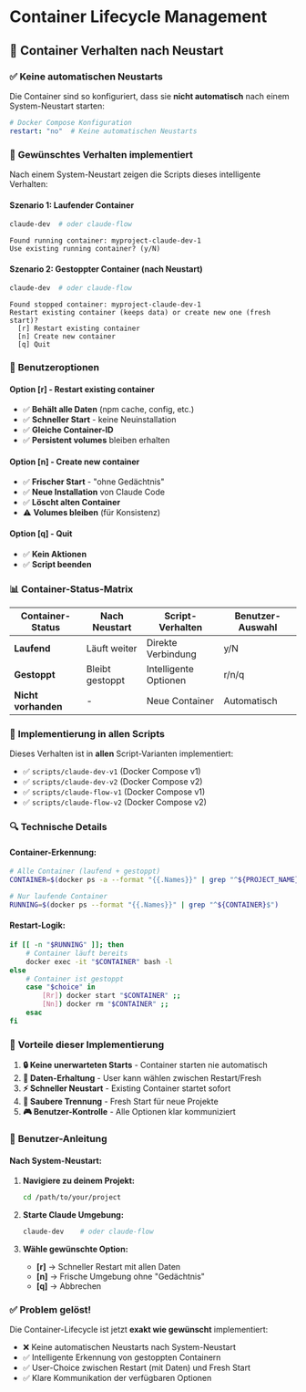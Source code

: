 # Container Lifecycle Management

## 🔄 Container Verhalten nach Neustart

### ✅ **Keine automatischen Neustarts**
Die Container sind so konfiguriert, dass sie **nicht automatisch** nach einem System-Neustart starten:

```yaml
# Docker Compose Konfiguration
restart: "no"  # Keine automatischen Neustarts
```

### 🎯 **Gewünschtes Verhalten implementiert**

Nach einem System-Neustart zeigen die Scripts dieses intelligente Verhalten:

#### **Szenario 1: Laufender Container**
```bash
claude-dev  # oder claude-flow
```
```
Found running container: myproject-claude-dev-1
Use existing running container? (y/N)
```

#### **Szenario 2: Gestoppter Container (nach Neustart)**
```bash
claude-dev  # oder claude-flow
```
```
Found stopped container: myproject-claude-dev-1
Restart existing container (keeps data) or create new one (fresh start)?
  [r] Restart existing container
  [n] Create new container
  [q] Quit
```

### 🔧 **Benutzeroptionen**

#### **Option [r] - Restart existing container**
- ✅ **Behält alle Daten** (npm cache, config, etc.)
- ✅ **Schneller Start** - keine Neuinstallation
- ✅ **Gleiche Container-ID**
- ✅ **Persistent volumes** bleiben erhalten

#### **Option [n] - Create new container**
- ✅ **Frischer Start** - "ohne Gedächtnis"
- ✅ **Neue Installation** von Claude Code
- ✅ **Löscht alten Container**
- ⚠️  **Volumes bleiben** (für Konsistenz)

#### **Option [q] - Quit**
- ✅ **Kein Aktionen**
- ✅ **Script beenden**

### 📊 **Container-Status-Matrix**

| Container-Status | Nach Neustart | Script-Verhalten | Benutzer-Auswahl |
|------------------|---------------|-------------------|-------------------|
| **Laufend** | Läuft weiter | Direkte Verbindung | y/N |
| **Gestoppt** | Bleibt gestoppt | Intelligente Optionen | r/n/q |
| **Nicht vorhanden** | - | Neue Container | Automatisch |

### 🚀 **Implementierung in allen Scripts**

Dieses Verhalten ist in **allen** Script-Varianten implementiert:

- ✅ `scripts/claude-dev-v1` (Docker Compose v1)
- ✅ `scripts/claude-dev-v2` (Docker Compose v2)
- ✅ `scripts/claude-flow-v1` (Docker Compose v1) 
- ✅ `scripts/claude-flow-v2` (Docker Compose v2)

### 🔍 **Technische Details**

#### **Container-Erkennung:**
```bash
# Alle Container (laufend + gestoppt)
CONTAINER=$(docker ps -a --format "{{.Names}}" | grep "^${PROJECT_NAME}.*claude-dev")

# Nur laufende Container  
RUNNING=$(docker ps --format "{{.Names}}" | grep "^${CONTAINER}$")
```

#### **Restart-Logik:**
```bash
if [[ -n "$RUNNING" ]]; then
    # Container läuft bereits
    docker exec -it "$CONTAINER" bash -l
else
    # Container ist gestoppt
    case "$choice" in
        [Rr]) docker start "$CONTAINER" ;;
        [Nn]) docker rm "$CONTAINER" ;;
    esac
fi
```

### 🎯 **Vorteile dieser Implementierung**

1. **🔒 Keine unerwarteten Starts** - Container starten nie automatisch
2. **💾 Daten-Erhaltung** - User kann wählen zwischen Restart/Fresh
3. **⚡ Schneller Neustart** - Existing Container startet sofort
4. **🧹 Saubere Trennung** - Fresh Start für neue Projekte
5. **🎮 Benutzer-Kontrolle** - Alle Optionen klar kommuniziert

### 📝 **Benutzer-Anleitung**

#### **Nach System-Neustart:**

1. **Navigiere zu deinem Projekt:**
   ```bash
   cd /path/to/your/project
   ```

2. **Starte Claude Umgebung:**
   ```bash
   claude-dev    # oder claude-flow
   ```

3. **Wähle gewünschte Option:**
   - **[r]** → Schneller Restart mit allen Daten
   - **[n]** → Frische Umgebung ohne "Gedächtnis"
   - **[q]** → Abbrechen

### ✅ **Problem gelöst!**

Die Container-Lifecycle ist jetzt **exakt wie gewünscht** implementiert:

- ❌ Keine automatischen Neustarts nach System-Neustart
- ✅ Intelligente Erkennung von gestoppten Containern
- ✅ User-Choice zwischen Restart (mit Daten) und Fresh Start
- ✅ Klare Kommunikation der verfügbaren Optionen